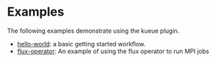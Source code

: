 # Examples

The following examples demonstrate using the kueue plugin.

 - [hello-world](hello-world): a basic getting started workflow.
 - [flux-operator](flux-operator): An example of using the flux operator to run MPI jobs